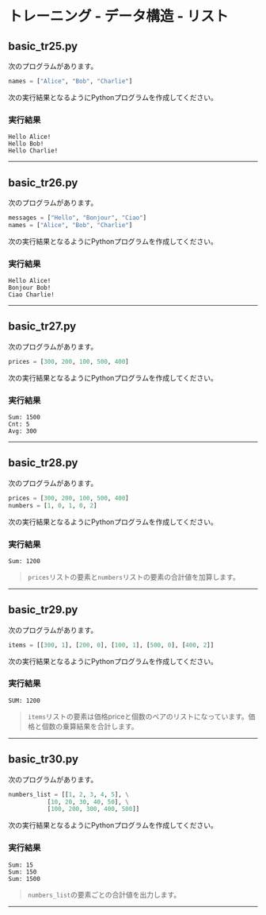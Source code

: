 # トレーニング - データ構造 - リスト

## basic_tr25.py

次のプログラムがあります。

```python
names = ["Alice", "Bob", "Charlie"]
```

次の実行結果となるようにPythonプログラムを作成してください。

### 実行結果

```
Hello Alice!
Hello Bob!
Hello Charlie!
```

---

## basic_tr26.py

次のプログラムがあります。

```python
messages = ["Hello", "Bonjour", "Ciao"]
names = ["Alice", "Bob", "Charlie"]
```

次の実行結果となるようにPythonプログラムを作成してください。

### 実行結果

```
Hello Alice!
Bonjour Bob!
Ciao Charlie!
```

---


## basic_tr27.py

次のプログラムがあります。

```python
prices = [300, 200, 100, 500, 400]
```

次の実行結果となるようにPythonプログラムを作成してください。

### 実行結果

```
Sum: 1500
Cnt: 5
Avg: 300
```

---


## basic_tr28.py

次のプログラムがあります。

```python
prices = [300, 200, 100, 500, 400]
numbers = [1, 0, 1, 0, 2]
```

次の実行結果となるようにPythonプログラムを作成してください。

### 実行結果

```
Sum: 1200
```

> `prices`リストの要素と`numbers`リストの要素の合計値を加算します。

---

## basic_tr29.py

次のプログラムがあります。

```python
items = [[300, 1], [200, 0], [100, 1], [500, 0], [400, 2]]
```

次の実行結果となるようにPythonプログラムを作成してください。

### 実行結果

```
SUM: 1200
```

> `items`リストの要素は価格priceと個数のペアのリストになっています。価格と個数の乗算結果を合計します。


---


## basic_tr30.py

次のプログラムがあります。

```python
numbers_list = [[1, 2, 3, 4, 5], \
           [10, 20, 30, 40, 50], \
           [100, 200, 300, 400, 500]]
```

次の実行結果となるようにPythonプログラムを作成してください。

### 実行結果

```
Sum: 15
Sum: 150
Sum: 1500
```

> `numbers_list`の要素ごとの合計値を出力します。

---


